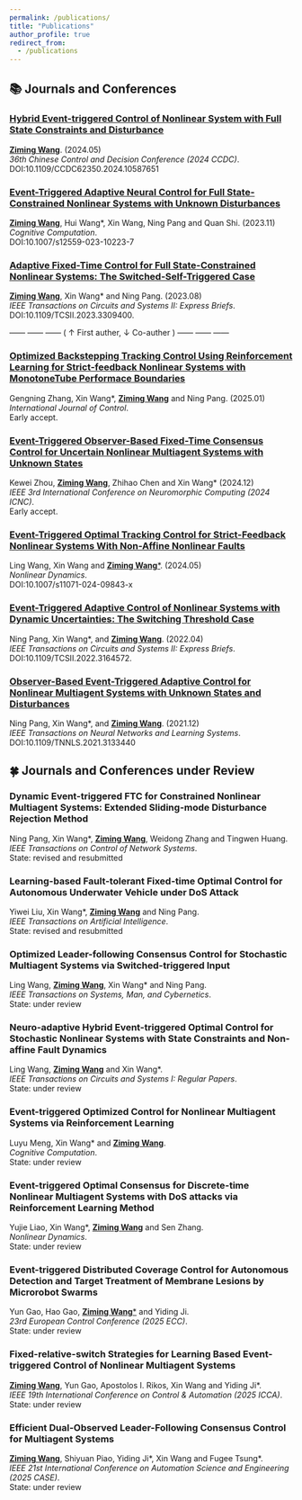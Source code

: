 ```yaml
---
permalink: /publications/
title: "Publications"
author_profile: true
redirect_from: 
  - /publications
---
```


## 📚 Journals and Conferences
### [Hybrid Event-triggered Control of Nonlinear System with Full State Constraints and Disturbance](https://ieeexplore.ieee.org/document/10587651)  
<ins>**Ziming Wang**</ins>. (2024.05)  
*36th Chinese Control and Decision Conference (2024 CCDC)*.  
DOI:10.1109/CCDC62350.2024.10587651

### [Event-Triggered Adaptive Neural Control for Full State-Constrained Nonlinear Systems with Unknown Disturbances](https://link.springer.com/article/10.1007/s12559-023-10223-7)
<ins>**Ziming Wang**</ins>, Hui Wang\*, Xin Wang, Ning Pang and Quan Shi. (2023.11)  
*Cognitive Computation*.  
DOI:10.1007/s12559-023-10223-7

### [Adaptive Fixed-Time Control for Full State-Constrained Nonlinear Systems: The Switched-Self-Triggered Case](https://ieeexplore.ieee.org/document/10233088)  
<ins>**Ziming Wang**</ins>, Xin Wang\* and Ning Pang. (2023.08)  
*IEEE Transactions on Circuits and Systems II: Express Briefs*.  
DOI:10.1109/TCSII.2023.3309400.

—— —— —— ( $\uparrow$ First auther, $\downarrow$ Co-auther ) —— —— ——
### [Optimized Backstepping Tracking Control Using Reinforcement Learning for Strict-feedback Nonlinear Systems with MonotoneTube Performace Boundaries](https://www.tandfonline.com/doi/full/10.1080/00207179.2024.2449132)  
Gengning Zhang, Xin Wang\*, <ins>**Ziming Wang**</ins> and Ning Pang. (2025.01)   
*International Journal of Control*.  
Early accept. 

### [Event-Triggered Observer-Based Fixed-Time Consensus Control for Uncertain Nonlinear Multiagent Systems with Unknown States](https://arxiv.org/abs/2501.00523)    
Kewei Zhou, <ins>**Ziming Wang**</ins>, Zhihao Chen and Xin Wang\* (2024.12)  
*IEEE 3rd International Conference on Neuromorphic Computing (2024 ICNC)*.  
Early accept.

### [Event-Triggered Optimal Tracking Control for Strict-Feedback Nonlinear Systems With Non-Affine Nonlinear Faults](https://link.springer.com/article/10.1007/s11071-024-09843-x)
Ling Wang, Xin Wang and <ins>**Ziming Wang**\*</ins>. (2024.05)   
*Nonlinear Dynamics*.  
DOI:10.1007/s11071-024-09843-x

### [Event-Triggered Adaptive Control of Nonlinear Systems with Dynamic Uncertainties: The Switching Threshold Case](https://ieeexplore.ieee.org/document/9748882)  
Ning Pang, Xin Wang\*, and <ins>**Ziming Wang**</ins>. (2022.04)   
*IEEE Transactions on Circuits and Systems II: Express Briefs*.  
DOI:10.1109/TCSII.2022.3164572.

### [Observer-Based Event-Triggered Adaptive Control for Nonlinear Multiagent Systems with Unknown States and Disturbances](https://ieeexplore.ieee.org/document/9662272)  
Ning Pang, Xin Wang\*, and <ins>**Ziming Wang**</ins>. (2021.12)  
*IEEE Transactions on Neural Networks and Learning Systems*.  
DOI:10.1109/TNNLS.2021.3133440

## 🍀 Journals and Conferences under Review
### Dynamic Event-triggered FTC for Constrained Nonlinear Multiagent Systems: Extended Sliding-mode Disturbance Rejection Method
Ning Pang, Xin Wang\*, <ins>**Ziming Wang**</ins>, Weidong Zhang and Tingwen Huang.  
*IEEE Transactions on Control of Network Systems*.  
State: revised and resubmitted  

### Learning-based Fault-tolerant Fixed-time Optimal Control for Autonomous Underwater Vehicle under DoS Attack
Yiwei Liu, Xin Wang\*, <ins>**Ziming Wang**</ins> and Ning Pang.  
*IEEE Transactions on Artificial Intelligence*.  
State: revised and resubmitted 

### Optimized Leader-following Consensus Control for Stochastic Multiagent Systems via Switched-triggered Input
Ling Wang, <ins>**Ziming Wang**</ins>, Xin Wang\* and Ning Pang.  
*IEEE Transactions on Systems, Man, and Cybernetics*.  
State: under review

### Neuro-adaptive Hybrid Event-triggered Optimal Control for Stochastic Nonlinear Systems with State Constraints and Non-affine Fault Dynamics
Ling Wang, <ins>**Ziming Wang**</ins> and Xin Wang\*.  
*IEEE Transactions on Circuits and Systems I: Regular Papers*.  
State: under review

### Event-triggered Optimized Control for Nonlinear Multiagent Systems via Reinforcement Learning  
Luyu Meng, Xin Wang\* and <ins>**Ziming Wang**</ins>.  
*Cognitive Computation*.  
State: under review

### Event-triggered Optimal Consensus for Discrete-time Nonlinear Multiagent Systems with DoS attacks via Reinforcement Learning Method
Yujie Liao, Xin Wang\*, <ins>**Ziming Wang**</ins> and Sen Zhang.  
*Nonlinear Dynamics*.  
State: under review  

### Event-triggered Distributed Coverage Control for Autonomous Detection and Target Treatment of Membrane Lesions by Microrobot Swarms
Yun Gao, Hao Gao, <ins>**Ziming Wang**\*</ins> and Yiding Ji.  
*23rd European Control Conference (2025 ECC)*.  
State: under review  

### Fixed-relative-switch Strategies for Learning Based Event-triggered Control of Nonlinear Multiagent Systems
<ins>**Ziming Wang**</ins>, Yun Gao, Apostolos I. Rikos, Xin Wang and Yiding Ji\*.  
*IEEE 19th International Conference on Control & Automation (2025 ICCA)*.  
State: under review  

### Efficient Dual-Observed Leader-Following Consensus Control for Multiagent Systems
<ins>**Ziming Wang**</ins>, Shiyuan Piao, Yiding Ji\*, Xin Wang and Fugee Tsung\*.  
*IEEE 21st International Conference on Automation Science and Engineering (2025 CASE)*.  
State: under review  

